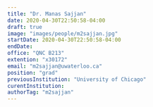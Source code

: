 ```yaml
---
title: "Dr. Manas Sajjan"
date: 2020-04-30T22:50:58-04:00
draft: true
image: "images/people/m2sajjan.jpg"
startDate: 2020-04-30T22:50:58-04:00
endDate: 
office: "QNC B213"
extention: "x30172"
email: "m2sajjan@uwaterloo.ca"
position: "grad"
previousInstitution: "University of Chicago"
curentInstitution: 
authorTag: "m2sajjan"
---
```



